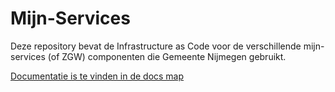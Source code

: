 # Mijn-Services
Deze repository bevat de Infrastructure as Code voor de verschillende mijn-services (of ZGW) componenten die Gemeente Nijmegen gebruikt.

[Documentatie is te vinden in de docs map](./docs)
